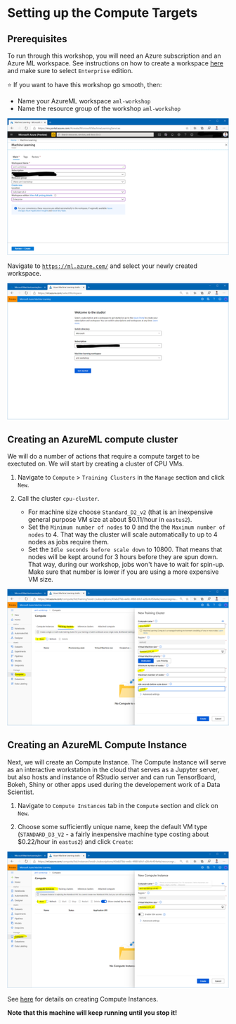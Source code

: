 # Setting up the Compute Targets

## Prerequisites

To run through this workshop, you will need an Azure subscription and an Azure ML workspace. See instructions on how to create a workspace [here](https://docs.microsoft.com/en-us/azure/machine-learning/service/how-to-manage-workspace) and make sure to select `Enterprise` edition.

:star: If you want to have this workshop go smooth, then:

- Name your AzureML workspace `aml-workshop`
- Name the resource group of the workshop `aml-workshop`

![](images/create_workspace.png)

Navigate to [`https://ml.azure.com/`](https://ml.azure.com/) and select your newly created workspace.

![](images/select_workspace.png)

## Creating an AzureML compute cluster

We will do a number of actions that require a compute target to be exectuted on. We will start by creating a cluster of CPU VMs.

1. Navigate to `Compute` > `Training Clusters` in the `Manage` section and click `New`.

1. Call the cluster `cpu-cluster`.
    - For machine size choose `Standard_D2_v2` (that is an inexpensive general purpose VM size at about $0.11/hour in `eastus2`). 
    - Set the `Minimum number of nodes` to 0 and the the `Maximum number of nodes` to 4. That way the cluster will scale automatically to up to 4 nodes as jobs require them.
    - Set the `Idle seconds before scale down` to 10800. That means that nodes will be kept around for 3 hours before they are spun down. That way, during our workshop, jobs won't have to wait for spin-up. Make sure that number is lower if you are using a more expensive VM size.

![](images/create_cluster.png)

## Creating an AzureML Compute Instance

Next, we will create an Compute Instance. The Compute Instance will serve as an interactive workstation in the cloud that serves as a Jupyter server, but also hosts and instance of RStudio server and can run TensorBoard, Bokeh, Shiny or other apps used during the developement work of a Data Scientist.

1. Navigate to `Compute Instances` tab in the `Compute` section and click on `New`.
 
1. Choose some sufficiently unique name, keep the default VM type (`STANDARD_D3_V2` - a fairly inexpensive machine type costing about $0.22/hour in `eastus2`) and click `Create`:

![](images/create_compute_instance.png)

See [here](https://docs.microsoft.com/en-us/azure/machine-learning/how-to-configure-environment#compute-instance) for details on creating Compute Instances.

**Note that this machine will keep running until you stop it!**
